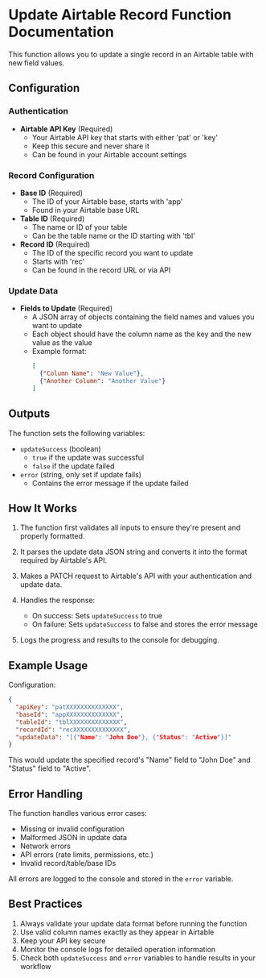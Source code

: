 # Update Airtable Record Function Documentation

This function allows you to update a single record in an Airtable table with new field values.

## Configuration

### Authentication
- **Airtable API Key** (Required)
  - Your Airtable API key that starts with either 'pat' or 'key'
  - Keep this secure and never share it
  - Can be found in your Airtable account settings

### Record Configuration
- **Base ID** (Required)
  - The ID of your Airtable base, starts with 'app'
  - Found in your Airtable base URL
- **Table ID** (Required)
  - The name or ID of your table
  - Can be the table name or the ID starting with 'tbl'
- **Record ID** (Required)
  - The ID of the specific record you want to update
  - Starts with 'rec'
  - Can be found in the record URL or via API

### Update Data
- **Fields to Update** (Required)
  - A JSON array of objects containing the field names and values you want to update
  - Each object should have the column name as the key and the new value as the value
  - Example format:
    ```json
    [
      {"Column Name": "New Value"},
      {"Another Column": "Another Value"}
    ]
    ```

## Outputs

The function sets the following variables:

- `updateSuccess` (boolean)
  - `true` if the update was successful
  - `false` if the update failed
- `error` (string, only set if update fails)
  - Contains the error message if the update failed

## How It Works

1. The function first validates all inputs to ensure they're present and properly formatted.

2. It parses the update data JSON string and converts it into the format required by Airtable's API.

3. Makes a PATCH request to Airtable's API with your authentication and update data.

4. Handles the response:
   - On success: Sets `updateSuccess` to true
   - On failure: Sets `updateSuccess` to false and stores the error message

5. Logs the progress and results to the console for debugging.

## Example Usage

Configuration:
```json
{
  "apiKey": "patXXXXXXXXXXXXXX",
  "baseId": "appXXXXXXXXXXXXXX",
  "tableId": "tblXXXXXXXXXXXXXX",
  "recordId": "recXXXXXXXXXXXXXX",
  "updateData": "[{"Name": "John Doe"}, {"Status": "Active"}]"
}
```

This would update the specified record's "Name" field to "John Doe" and "Status" field to "Active".

## Error Handling

The function handles various error cases:
- Missing or invalid configuration
- Malformed JSON in update data
- Network errors
- API errors (rate limits, permissions, etc.)
- Invalid record/table/base IDs

All errors are logged to the console and stored in the `error` variable.

## Best Practices

1. Always validate your update data format before running the function
2. Use valid column names exactly as they appear in Airtable
3. Keep your API key secure
4. Monitor the console logs for detailed operation information
5. Check both `updateSuccess` and `error` variables to handle results in your workflow
